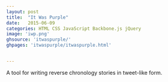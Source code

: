 ```yaml
---
layout: post
title:  "It Was Purple"
date:   2015-06-09
categories: HTML CSS JavaScript Backbone.js jQuery
image: 'iwp.png'
ghsource: 'itwaspurple/'
ghpages: 'itwaspurple/itwaspurple.html'


---
```

A tool for writing reverse chronology stories in tweet-like form.
